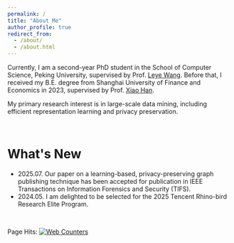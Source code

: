 ```yaml
---
permalink: /
title: "About Me"
author_profile: true
redirect_from: 
  - /about/
  - /about.html
---
```


Currently, I am a second-year PhD student in the School of Computer Science, Peking University, supervised by Prof. <a href="https://wangleye.github.io" target="_blank">Leye Wang</a>. 
Before that, I received my B.E. degree from Shanghai University of Finance and Economics in 2023, supervised by Prof. <a href="https://www.diggg.cn/pages/researchPower.html?id=2105dc281b092af604065c5916e9c73a" target="_blank">Xiao Han</a>. 

My primary research interest is in large-scale data mining, including efficient representation learning and privacy preservation.

<br/>

What's New
======
* 2025.07. Our paper on a learning-based, privacy-preserving graph publishing technique has been accepted for publication in IEEE Transactions on Information Forensics and Security (TIFS).
* 2024.05. I am delighted to be selected for the 2025 Tencent Rhino-bird Research Elite Program.

<br/>

Page Hits: <a href="https://www.easycounter.com/"><img src="https://www.easycounter.com/counter.php?wuyucheng" border="0" alt="Web Counters"></a>

